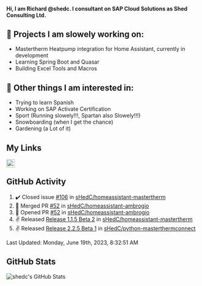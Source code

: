 #### Hi, I am Richard @shedc. I consultant on SAP Cloud Solutions as Shed Consulting Ltd.

## 👋 Projects I am slowely working on:
- Mastertherm Heatpump integration for Home Assistant, currently in development
- Learning Spring Boot and Quasar
- Building Excel Tools and Macros

## 👀 Other things I am interested in:
- Trying to learn Spanish
- Working on SAP Activate Certification
- Sport (Running slowely!!!, Spartan also Slowely!!!)
- Snowboarding (when I get the chance)
- Gardening (a Lot of it)

## My Links
[<img align="left" alt="shedc | LinkedIn" width="22px" src="https://cdn.jsdelivr.net/npm/simple-icons@v3/icons/linkedin.svg" />][linkedin]

<br/>

## GitHub Activity
<!--RECENT_ACTIVITY:start-->
1. ✔️ Closed issue [#106](https://github.com/sHedC/homeassistant-mastertherm/issues/106) in [sHedC/homeassistant-mastertherm](https://github.com/sHedC/homeassistant-mastertherm)
2. 🎉 Merged PR [#52](https://github.com/sHedC/homeassistant-ambrogio/pull/52) in [sHedC/homeassistant-ambrogio](https://github.com/sHedC/homeassistant-ambrogio)
3. 💪 Opened PR [#52](https://github.com/sHedC/homeassistant-ambrogio/pull/52) in [sHedC/homeassistant-ambrogio](https://github.com/sHedC/homeassistant-ambrogio)
4. ✌️ Released [Release 1.1.5 Beta 2](https://github.com/sHedC/homeassistant-mastertherm/releases/tag/1.1.5-b2) in [sHedC/homeassistant-mastertherm](https://github.com/sHedC/homeassistant-mastertherm)
5. ✌️ Released [Release 2.2.5 Beta 1](https://github.com/sHedC/python-masterthermconnect/releases/tag/2.2.5-b1) in [sHedC/python-masterthermconnect](https://github.com/sHedC/python-masterthermconnect)
<!--RECENT_ACTIVITY:end-->
<!--RECENT_ACTIVITY:last_update-->
Last Updated: Monday, June 19th, 2023, 8:32:51 AM
<!--RECENT_ACTIVITY:last_update_end-->

## GitHub Stats
<img align="left" alt="shedc's GitHub Stats" src="https://github-readme-stats.vercel.app/api?username=shedc&show_icons=true&hide_title=true" />

[linkedin]: https://www.linkedin.com/in/richard-holmes-3314251/
